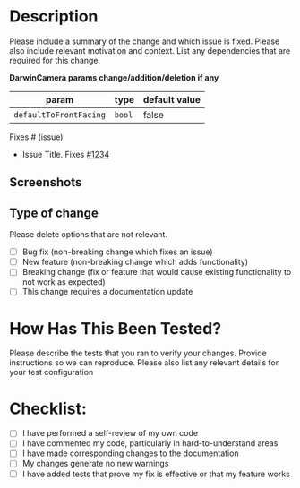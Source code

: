 # Description

Please include a summary of the change and which issue is fixed. Please also include relevant motivation and context. List any dependencies that are required for this change.

**DarwinCamera params change/addition/deletion if any**

| param                  | type   | default value |
|------------------------|--------|---------------|
| `defaultToFrontFacing` | `bool` | false         |



Fixes # (issue)
- Issue Title. Fixes [#1234](http://issue-link/)


## Screenshots


## Type of change

Please delete options that are not relevant.

- [ ] Bug fix (non-breaking change which fixes an issue)
- [ ] New feature (non-breaking change which adds functionality)
- [ ] Breaking change (fix or feature that would cause existing functionality to not work as expected)
- [ ] This change requires a documentation update

# How Has This Been Tested?

Please describe the tests that you ran to verify your changes. Provide instructions so we can reproduce. Please also list any relevant details for your test configuration



# Checklist:

- [ ] I have performed a self-review of my own code
- [ ] I have commented my code, particularly in hard-to-understand areas
- [ ] I have made corresponding changes to the documentation
- [ ] My changes generate no new warnings
- [ ] I have added tests that prove my fix is effective or that my feature works